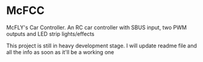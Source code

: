 # McFCC

McFLY's Car Controller. An RC car controller with SBUS input, two PWM outputs and LED strip lights/effects

This project is still in heavy development stage. I will update readme file and all the info as soon as it'll be a working one
